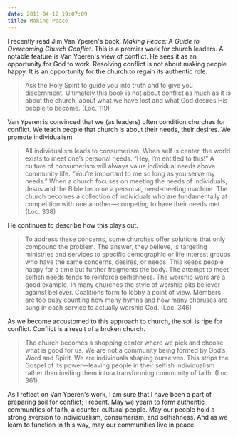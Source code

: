 ```yaml
---
date: 2011-04-12 19:07:09
title: Making Peace
---
```


I recently read Jim Van Yperen's book, *Making Peace: A Guide to Overcoming Church Conflict*. This is a premier work for church leaders. A notable feature is Van Yperen's view of conflict. He sees it as an opportunity for God to work. Resolving conflict is not about making people happy. It is an opportunity for the church to regain its authentic role.

>Ask the Holy Spirit to guide you into truth and to give you discernment. Ultimately this book is not about conflict as much as it is about the church, about what we have lost and what God desires His people to become. (Loc. 119)

Van Yperen is convinced that we (as leaders) often condition churches for conflict. We teach people that church is about their needs, their desires. We promote individualism.

>All individualism leads to consumerism. When self is center, the world exists to meet one’s personal needs. “Hey, I’m entitled to this!” A culture of consumerism will always value individual needs above community life. “You’re important to me so long as you serve my needs.” When a church focuses on meeting the needs of individuals, Jesus and the Bible become a personal, need-meeting machine. The church becomes a collection of individuals who are fundamentally at competition with one another—competing to have their needs met. (Loc. 338)

He continues to describe how this plays out.

>To address these concerns, some churches offer solutions that only compound the problem. The answer, they believe, is targeting ministries and services to specific demographic or life interest groups who have the same concerns, desires, or needs. This keeps people happy for a time but further fragments the body. The attempt to meet selfish needs tends to reinforce selfishness. The worship wars are a good example. In many churches the style of worship pits believer against believer. Coalitions form to lobby a point of view. Members are too busy counting how many hymns and how many choruses are sung in each service to actually worship God. (Loc. 346)

As we become accustomed to this approach to church, the soil is ripe for conflict. Conflict is a result of a broken church.

>The church becomes a shopping center where we pick and choose what is good for us. We are not a community being formed by God’s Word and Spirit. We are individuals shaping ourselves. This strips the Gospel of its power—leaving people in their selfish individualism rather than inviting them into a transforming community of faith. (Loc. 361)

As I reflect on Van Yperen's work, I am sure that I have been a part of preparing soil for conflict; I repent. May we yearn to form authentic communities of faith, a counter-cultural people. May our people hold a strong aversion to individualism, consumerism, and selfishness. And as we learn to function in this way, may our communities live in peace.

